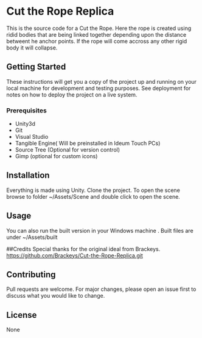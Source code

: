 # Cut the Rope Replica
This is the source code for a Cut the Rope. Here the rope is created using ridid bodies that are being linked together depending upon the distance betweent he anchor points. If the rope will come accross any other rigid body it will collapse.

## Getting Started

These instructions will get you a copy of the project up and running on your local machine for development and testing purposes. See deployment for notes on how to deploy the project on a live system.

### Prerequisites

*	Unity3d
*	Git
*	Visual Studio
*	Tangible Engine( Will be preinstalled in Ideum Touch PCs)
*	Source Tree (Optional for version control)
*	Gimp (optional for custom icons)


## Installation
Everything is made using Unity.
Clone the project.
To open the scene browse to folder ~/Assets/Scene  and double click to open the scene. 

## Usage

You can also run the built version in your Windows machine . Built files are under ~/Assets/built 


##Credits
Special thanks for the original ideal from Brackeys. https://github.com/Brackeys/Cut-the-Rope-Replica.git 

## Contributing
Pull requests are welcome. For major changes, please open an issue first to discuss what you would like to change.

## License
None
